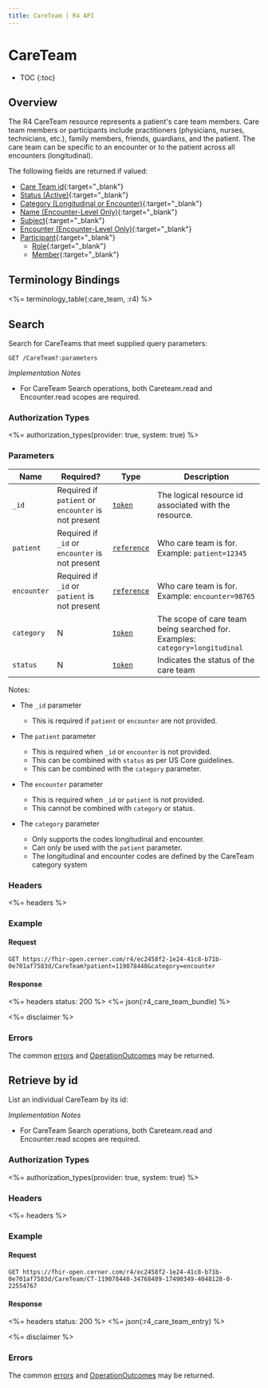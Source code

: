 ```yaml
---
title: CareTeam | R4 API
---
```


# CareTeam

* TOC
{:toc}

## Overview

The R4 CareTeam resource represents a patient's care team members. Care team members or participants include practitioners (physicians, nurses, technicians, etc.), family members, friends, guardians, and the patient. The care team can be specific to an encounter or to the patient across all encounters (longitudinal).

The following fields are returned if valued:

* [Care Team id](http://hl7.org/fhir/resource-definitions.html#Resource.id){:target="_blank"}
* [Status (Active)](http://hl7.org/fhir/careteam-definitions.html#CareTeam.status){:target="_blank"}
* [Category (Longitudinal or Encounter)](http://hl7.org/fhir/careteam-definitions.html#CareTeam.category){:target="_blank"}
* [Name (Encounter-Level Only)](http://hl7.org/fhir/careteam-definitions.html#CareTeam.name){:target="_blank"}
* [Subject](http://hl7.org/fhir/careteam-definitions.html#CareTeam.subject){:target="_blank"}
* [Encounter (Encounter-Level Only)]( http://hl7.org/fhir/careteam-definitions.html#CareTeam.encounter){:target="_blank"}
* [Participant](http://hl7.org/fhir/careteam-definitions.html#CareTeam.participant){:target="_blank"}
  * [Role](http://hl7.org/fhir/careteam-definitions.html#CareTeam.participant.role){:target="_blank"}
  * [Member](http://hl7.org/fhir/careteam-definitions.html#CareTeam.participant.member){:target="_blank"}

## Terminology Bindings

<%= terminology_table(:care_team, :r4) %>

## Search

Search for CareTeams that meet supplied query parameters:

    GET /CareTeam?:parameters

_Implementation Notes_

* For CareTeam Search operations, both Careteam.read and Encounter.read scopes are required.

### Authorization Types

<%= authorization_types(provider: true, system: true) %>

### Parameters

 Name         | Required? | Type          | Description
--------------|-----------|---------------|--------------
 `_id`        | Required if `patient` or `encounter` is not present | [`token`]     | The logical resource id associated with the resource.
 `patient`    | Required if `_id` or `encounter` is not present     | [`reference`] | Who care team is for. Example: `patient=12345`
 `encounter`  | Required if `_id` or `patient` is not present       | [`reference`] | Who care team is for. Example: `encounter=98765`
 `category`   | N                                                   | [`token`]     | The scope of care team being searched for. Examples: `category=longitudinal`
 `status`     | N                                                   | [`token`]     | Indicates the status of the care team

Notes:

* The `_id` parameter
  * This is required if `patient` or `encounter` are not provided.

* The `patient` parameter
  * This is required when `_id` or `encounter` is not provided.
  * This can be combined with `status` as per US Core guidelines.
  * This can be combined with the `category` parameter.

* The `encounter` parameter
  * This is required when `_id` or `patient` is not provided.
  * This cannot be combined with `category` or status.

* The `category` parameter
  * Only supports the codes longitudinal and encounter.
  * Can only be used with the `patient` parameter.
  * The longitudinal and encounter codes are defined by the CareTeam category system

### Headers

 <%= headers %>

### Example

#### Request

    GET https://fhir-open.cerner.com/r4/ec2458f2-1e24-41c8-b71b-0e701af7583d/CareTeam?patient=119078440&category=encounter

#### Response

<%= headers status: 200 %>
<%= json(:r4_care_team_bundle) %>

<%= disclaimer %>

### Errors

The common [errors] and [OperationOutcomes] may be returned.

## Retrieve by id

List an individual CareTeam by its id:

_Implementation Notes_

* For CareTeam Search operations, both Careteam.read and Encounter.read scopes are required.

### Authorization Types

<%= authorization_types(provider: true, system: true) %>

### Headers

<%= headers %>

### Example

#### Request

    GET https://fhir-open.cerner.com/r4/ec2458f2-1e24-41c8-b71b-0e701af7583d/CareTeam/CT-119078440-34768489-17490349-4048128-0-22554767

#### Response

<%= headers status: 200 %>
<%= json(:r4_care_team_entry) %>

<%= disclaimer %>

### Errors

The common [errors] and [OperationOutcomes] may be returned.

[CareTeam.participant]: http://hl7.org/fhir/r4/careteam-definitions.html#CareTeam.participant
[CareTeam.text.div]: https://www.hl7.org/fhir/careteam-definitions.html#CareTeam.text.div
[`token`]: http://hl7.org/fhir/r4/search.html#token
[`reference`]: http://hl7.org/fhir/r4/search.html#reference
[`number`]: http://hl7.org/fhir/r4/search.html#number
[errors]: ../../#client-errors
[OperationOutcomes]: ../../#operation-outcomes
